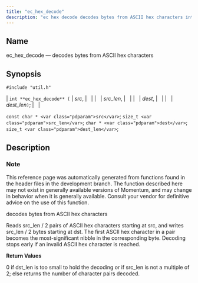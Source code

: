```yaml
---
title: "ec_hex_decode"
description: "ec hex decode decodes bytes from ASCII hex characters int ec hex decode src src len dest dest len const char src size t src len char dest size t dest len This reference page was automatically generated from functions found in the header files in the development branch The..."
---
```


<a name="apis.ec_hex_decode"></a> 
## Name

ec_hex_decode — decodes bytes from ASCII hex characters

## Synopsis

`#include "util.h"`

| `int **ec_hex_decode** (` | <var class="pdparam">src</var>, |   |
|   | <var class="pdparam">src_len</var>, |   |
|   | <var class="pdparam">dest</var>, |   |
|   | <var class="pdparam">dest_len</var>`)`; |   |

`const char * <var class="pdparam">src</var>`;
`size_t <var class="pdparam">src_len</var>`;
`char * <var class="pdparam">dest</var>`;
`size_t <var class="pdparam">dest_len</var>`;<a name="idp63896368"></a> 
## Description

### Note

This reference page was automatically generated from functions found in the header files in the development branch. The function described here may not exist in generally available versions of Momentum, and may change in behavior when it is generally available. Consult your vendor for definitive advice on the use of this function.

decodes bytes from ASCII hex characters

Reads src_len / 2 pairs of ASCII hex characters starting at src, and writes src_len / 2 bytes starting at dst. The first ASCII hex character in a pair becomes the most-significant nibble in the corresponding byte. Decoding stops early if an invalid ASCII hex character is reached.

**<a name="idp63899984"></a> Return Values**

0 if dst_len is too small to hold the decoding or if src_len is not a multiple of 2; else returns the number of character pairs decoded.